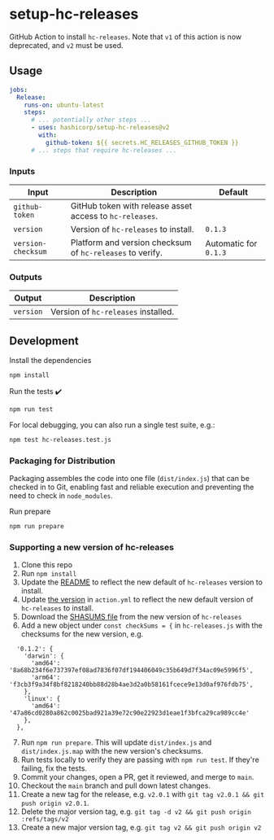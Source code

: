 # setup-hc-releases

GitHub Action to install `hc-releases`. Note that `v1` of this action is now deprecated, and `v2` must be used. 

## Usage

```yaml
jobs:
  Release:
    runs-on: ubuntu-latest
    steps:
      # ... potentially other steps ...
      - uses: hashicorp/setup-hc-releases@v2
        with:
          github-token: ${{ secrets.HC_RELEASES_GITHUB_TOKEN }}
      # ... steps that require hc-releases ...
```

### Inputs

| Input              | Description                                               | Default                |
| ------------------ | --------------------------------------------------------- | ---------------------- |
| `github-token`     | GitHub token with release asset access to `hc-releases`.  |                        |
| `version`          | Version of `hc-releases` to install.                      | `0.1.3`               |
| `version-checksum` | Platform and version checksum of `hc-releases` to verify. | Automatic for `0.1.3` |

### Outputs

| Output    | Description                         |
| --------- | ----------------------------------- |
| `version` | Version of `hc-releases` installed. |

## Development

Install the dependencies

```bash
npm install
```

Run the tests :heavy_check_mark:

```bash
npm run test
```

For local debugging, you can also run a single test suite, e.g.:
```bash
npm test hc-releases.test.js
```

### Packaging for Distribution

Packaging assembles the code into one file (`dist/index.js`) that can be checked in to Git, enabling fast and reliable execution and preventing the need to check in `node_modules`.

Run prepare

```bash
npm run prepare
```

### Supporting a new version of hc-releases

1. Clone this repo
2. Run `npm install`
3. Update the [README](https://github.com/hashicorp/setup-hc-releases/blob/main/README.md) to reflect the new default of `hc-releases` version to install.
4. Update [the version](https://github.com/hashicorp/setup-hc-releases/blob/main/action.yml#L16) in `action.yml` to reflect the new default version of `hc-releases` to install.
5. Download the [SHASUMS file](https://github.com/hashicorp/releases-api/releases) from the new version of `hc-releases`
6. Add a new object under `const checkSums = {` in `hc-releases.js` with the checksums for the new version, e.g. 

```
  '0.1.2': {
    'darwin': {
      'amd64': '8a68b234f6e737397ef08ad7836f07df194406049c35b649d7f34ac09e5996f5',
      'arm64': 'f3cb3f9a34f8bf8218240bb88d28b4ae3d2a0b58161fcece9e13d0af976fdb75',
    },
    'linux': {
      'amd64': '47a86cd0280a862c0025bad921a39e72c90e22923d1eae1f3bfca29ca989cc4e'
    },
  },
```
7. Run `npm run prepare`. This will update `dist/index.js` and `dist/index.js.map` with the new version's checksums.
8. Run tests locally to verify they are passing with `npm run test`. If they're failing, fix the tests.
9. Commit your changes, open a PR, get it reviewed, and merge to `main`.
10. Checkout the `main` branch and pull down latest changes.
11. Create a new tag for the release, e.g. `v2.0.1` with `git tag v2.0.1 && git push origin v2.0.1`. 
12. Delete the major version tag, e.g. `git tag -d v2 && git push origin :refs/tags/v2`
13. Create a new major version tag, e.g. `git tag v2 && git push origin v2`

